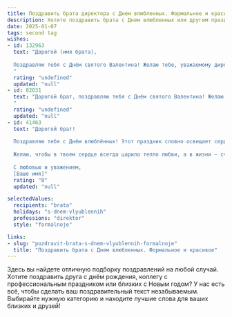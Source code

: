 ```yaml
---
title: Поздравить брата директора с Днем влюбленных. Формальное и красивое
description: Хотите поздравить брата с Днем влюбленных или другим праздником? Наш ИИ создаст незабываемое поздравление, а вы обязательно выделитесь среди других.  
date: 2025-01-07
tags: second tag
wishes:
- id: 132963
  text: "Дорогой (имя брата),
  
  Поздравляю тебя с Днём святого Валентина! Желаю тебе, уважаемому директору, не только профессиональных успехов, но и невероятного счастья в личной жизни. Пусть этот день будет наполнен теплом, любовью и незабываемыми моментами.  Пусть всё, что ты задумал, осуществится, а рядом всегда будут люди, которые тебя ценят и любят.
  "
  rating: "undefined"
  updated: "null"
- id: 82031
  text: "Дорогой брат, поздравляю тебя с Днём святого Валентина! Желаю тебе море любви, процветания в карьере и бесконечного счастья в личной жизни. Пусть твой директорский талант и профессионализм всегда приносят плоды, а  душа  будет полна радости и тепла.
  "
  rating: "undefined"
  updated: "null"
- id: 41463
  text: "Дорогой брат!
  
  Поздравляю тебя с Днём влюблённых! Этот праздник словно освещает сердца теплом и нежностью, напоминая нам о важности любви в нашей жизни. Твоя сила и уверенность как Директора вдохновляют многих вокруг, и пусть именно этот день станет для тебя напоминанием о том, как важно проявлять чувства и заботу к дорогим тебе людям.
  
  Желаю, чтобы в твоем сердце всегда царило тепло любви, а в жизни – счастье и гармония. Пусть каждый день приносит радость, а встречи с близкими наполняют душу светом и радостью.
  
  С любовью и уважением,
  [Ваше имя]"
  rating: "0"
  updated: "null"

selectedValues:
  recipients: "brata"
  holidays: "s-dnem-vlyublennih"
  professions: "direktor"
  style: "formalnoje"

links:
- slug: "pozdravit-brata-s-dnem-vlyublennih-formalnoje"
  title: "Поздравить брата с Днем влюбленных. Формальное и красивое"
---
```


Здесь вы найдете отличную подборку поздравлений на любой случай. 
Хотите поздравить друга с днём рождения, коллегу с профессиональным праздником или близких с Новым годом? У нас есть всё, чтобы сделать ваш поздравительный текст незабываемым. Выбирайте нужную категорию и находите лучшие слова для ваших близких и друзей!
